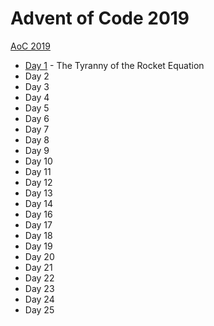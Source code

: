 # Advent of Code 2019

[AoC 2019](https://adventofcode.com/2019/)

- [Day 1](src/bin/y19d01.rs) - The Tyranny of the Rocket Equation
- Day 2
- Day 3
- Day 4
- Day 5
- Day 6
- Day 7
- Day 8
- Day 9
- Day 10
- Day 11
- Day 12
- Day 13
- Day 14
- Day 16
- Day 17
- Day 18
- Day 19
- Day 20
- Day 21
- Day 22
- Day 23
- Day 24
- Day 25